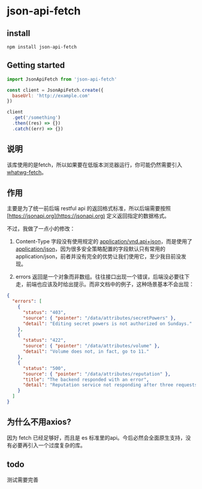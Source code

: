 # json-api-fetch

## install

```
npm install json-api-fetch
```

## Getting started

```js
import JsonApiFetch from 'json-api-fetch'

const client = JsonApiFetch.create({
  baseUrl: 'http://example.com'
})

client
  .get('/something')
  .then((res) => {})
  .catch((err) => {})
```

## 说明

该库使用的是fetch，所以如果要在低版本浏览器运行，你可能仍然需要引入 [whatwg-fetch](https://github.com/github/fetch)。

## 作用

主要是为了统一前后端 restful api 的返回格式标准，所以后端需要按照 [https://jsonapi.org](https://jsonapi.org) 定义返回指定的数据格式。

不过，我做了一点小的修改：

1. Content-Type 字段没有使用规定的 [application/vnd.api+json](https://www.iana.org/assignments/media-types/application/vnd.api+json)，而是使用了 [application/json](https://www.iana.org/assignments/media-types/application/json)，因为很多安全策略配置的字段默认只有常用的 application/json，前者并没有完全的优势让我们使用它，至少我目前没发现。

2. errors 返回是一个对象而非数组。往往接口出现一个错误，后端没必要往下走，前端也应该及时给出提示。而非文档中的例子，这种场景基本不会出现：


```json
{
  "errors": [
    {
      "status": "403",
      "source": { "pointer": "/data/attributes/secretPowers" },
      "detail": "Editing secret powers is not authorized on Sundays."
    },
    {
      "status": "422",
      "source": { "pointer": "/data/attributes/volume" },
      "detail": "Volume does not, in fact, go to 11."
    },
    {
      "status": "500",
      "source": { "pointer": "/data/attributes/reputation" },
      "title": "The backend responded with an error",
      "detail": "Reputation service not responding after three requests."
    }
  ]
}
```

## 为什么不用axios?

因为 fetch 已经足够好，而且是 es 标准里的api。今后必然会全面原生支持，没有必要再引入一个过度复杂的库。

## todo

测试需要完善